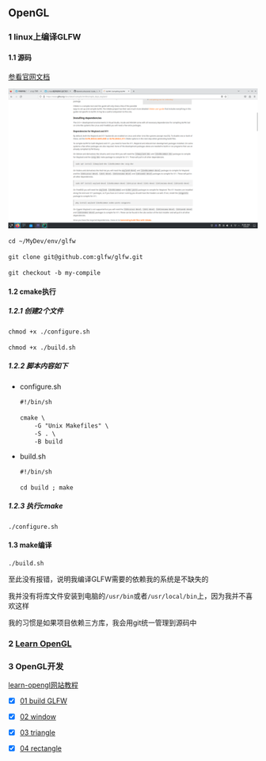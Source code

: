 OpenGL
---

### 1 linux上编译GLFW

#### 1.1 源码

[参看官网文档](https://www.glfw.org/docs/latest/compile.html)

![](./img/1714870408.png)

```shell
cd ~/MyDev/env/glfw

git clone git@github.com:glfw/glfw.git

git checkout -b my-compile
```

#### 1.2 cmake执行

##### 1.2.1 创建2个文件

```shell
chmod +x ./configure.sh

chmod +x ./build.sh
```

##### 1.2.2 脚本内容如下

- configure.sh

    ```shell
    #!/bin/sh

    cmake \
        -G "Unix Makefiles" \
        -S . \
        -B build
    ```

- build.sh

    ```shell
    #!/bin/sh

    cd build ; make
    ```

##### 1.2.3 执行cmake

```shell
./configure.sh
```

#### 1.3 make编译

```shell
./build.sh
```

至此没有报错，说明我编译GLFW需要的依赖我的系统是不缺失的

我并没有将库文件安装到电脑的`/usr/bin`或者`/usr/local/bin`上，因为我并不喜欢这样

我的习惯是如果项目依赖三方库，我会用git统一管理到源码中

### 2 [Learn OpenGL](https://learnopengl.com/)

### 3 OpenGL开发

[learn-opengl网站教程](https://learnopengl.com/Getting-started/Creating-a-window)

- [X] [01 build GLFW](demo/01/README.md)

- [X] [02 window](demo/02/README.md)

- [X] [03 triangle](demo/03/README.md)

- [X] [04 rectangle](demo/04/README.md)